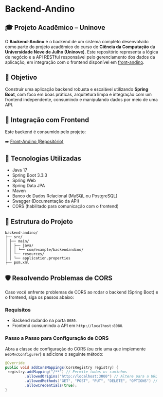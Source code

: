 # Backend-Andino

## 🎓 Projeto Acadêmico – Uninove

O **Backend-Andino** é o backend de um sistema completo desenvolvido como parte do projeto acadêmico do curso de **Ciência da Computação** da **Universidade Nove de Julho (Uninove)**. Este repositório representa a lógica de negócio e a API RESTful responsável pelo gerenciamento dos dados da aplicação, em integração com o frontend disponível em [front-andino](https://github.com/Braanco/front-andino.git).

## 🧠 Objetivo

Construir uma aplicação backend robusta e escalável utilizando **Spring Boot**, com foco em boas práticas, arquitetura limpa e integração com um frontend independente, consumindo e manipulando dados por meio de uma API.

## 🔗 Integração com Frontend

Este backend é consumido pelo projeto:

➡️ [Front-Andino (Repositório)](https://github.com/Braanco/front-andino.git)

## 🧪 Tecnologias Utilizadas

- Java 17  
- Spring Boot 3.3.3  
- Spring Web  
- Spring Data JPA  
- Maven  
- Banco de Dados Relacional (MySQL ou PostgreSQL)  
- Swagger (Documentação da API)  
- CORS (habilitado para comunicação com o frontend)  

## 📁 Estrutura do Projeto
```
backend-andino/
├── src/
│ ├── main/
│ │ ├── java/
│ │ │ └── com/example/backendandino/
│ │ └── resources/
│ │ └── application.properties
├── pom.xml
```

## 🛡️ Resolvendo Problemas de CORS

Caso você enfrente problemas de CORS ao rodar o backend (Spring Boot) e o frontend, siga os passos abaixo:

### Requisitos

- Backend rodando na porta `8080`.
- Frontend consumindo a API em `http://localhost:8080`.

### Passo a Passo para Configuração de CORS

Abra a classe de configuração do CORS (ou crie uma que implemente `WebMvcConfigurer`) e adicione o seguinte método:

```java
@Override
public void addCorsMappings(CorsRegistry registry) {
 registry.addMapping("/**") // Permite todos os caminhos
         .allowedOrigins("http://localhost:3000") // Altere para a URL e porta do seu frontend
         .allowedMethods("GET", "POST", "PUT", "DELETE", "OPTIONS") // Métodos permitidos
         .allowCredentials(true);
}

